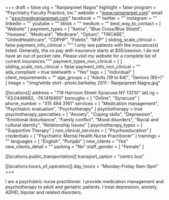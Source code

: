 +++
draft = false
org = "Ranjanpreet Nagra"
highlight = false
program = "Psychiatry Faculty Practice, Inc."
website = "www.ranjanpreet.com"
email = "psychnp@ranjanpreet.com"
facebook = ""
twitter = ""
instagram = ""
linkedin = ""
youtube = ""
tiktok = ""
medium = ""
best_way_to_contact = [ "Website" ]
payment_types = [
  "Aetna",
  "Blue Cross/Blue Shield",
  "Humana",
  "Medicaid",
  "Medicare",
  "Optum",
  "TRICARE",
  "UnitedHealthcare",
  "CDPHP",
  "Fidelis",
  "MVP"
]
sliding_scale_clinical = false
payment_info_clinical = """
I only see patients with the insurance(s) listed.  Generally, the co pay with insurance starts at $35/session.  I do not have an out of pocket rate.
Please visit my website for a complete list of current insurances."""
payment_types_non_clinical = [ ]
sliding_scale_non_clinical = false
payment_info_non_clinical = ""
ada_compliant = true
telehealth = "Yes"
tags = [ "individual" ]
client_requirements = ""
age_groups = [ "Adults (19 to 64)", "Seniors (65+)" ]
image = "/img/white shirt -photo berkeley 2011 - Ranjanpreet Nagra.jpg"

[[locations]]
address = "719 Harrison Street Syracuse NY 13210"
latLng = "43.0446662, -76.1416400"
boroughs = [ "Online", "Syracuse" ]
phone_number = "315 464 3161"
services = [
  "Medication management",
  "Psychiatric evaluation",
  "Psychotherapy"
]
psychotherapy = true
psychotherapy_specialties = [
  "Anxiety",
  "Coping skills",
  "Depression",
  "Emotional disturbance",
  "Family conflict",
  "Mood disorders",
  "Racial and cultural identity",
  "Relationship issues"
]
psychotherapy_types = [ "Supportive Therapy" ]
non_clinical_services = [ "Psychoeducation" ]
credentials = [ "Psychiatric Mental Health Nurse Practitioner" ]
trainings = ""
languages = [ "English", "Punjabi" ]
new_clients = "Yes"
new_clients_detail = ""
parking = "No"
staff_gender = [ "Female" ]

  [[locations.public_transportation]]
  transport_option = "centro bus"

  [[locations.hours_of_operation]]
  day_hours = "Monday-Friday 9am-5pm"
+++

I am a psychiatric nurse practitioner.  I provide medication management and psychotherapy to adult and geriatric patients. I treat depression, anxiety, ADHD, bipolar and related disorders.
